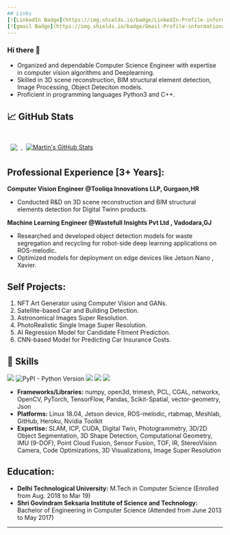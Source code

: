 ```yaml
---
## Links
[![LinkedIn Badge](https://img.shields.io/badge/LinkedIn-Profile-informational?style=flat&logo=linkedin&logoColor=white&color=0D76A8)](https://www.linkedin.com/in/uditsangule/)
[![gmail Badge](https://img.shields.io/badge/Gmail-Profile-informational?style=flat&logo=codepen&logoColor=white&color=black)](https://www.uditsangule@gmail.com)
---
```


### Hi there 👋
- Organized and dependable Computer Science Engineer with expertise in computer vision algorithms and Deeplearning.
- Skilled in 3D scene reconstruction, BIM structural element detection, Image Processing, Object Deteciton models.
- Proficient in programming languages Python3 and C++.

## &#x1f4c8; GitHub Stats

<br>

<a href="https://github.com/uditsangule">
  <img align="center" style="margin:0.5rem" src="https://github-readme-stats.vercel.app/api/top-langs/?username=uditsangule&hide=html,css&title_color=ffffff&text_color=c9cacc&icon_color=4AB197&bg_color=1A2B34" />
</a>

<a href="https://github.com/uditsangule">
  <img align="center" style="margin:0.5rem" src="https://github-readme-stats.vercel.app/api?username=uditsangule&show_icons=true&line_height=27&count_private=true&title_color=ffffff&text_color=c9cacc&icon_color=4AB097&bg_color=1A2B34" alt="Martin's GitHub Stats" />
</a>

## Professional Experience [3+ Years]:
**Computer Vision Engineer @Tooliqa Innovations LLP, Gurgaon,HR**
  - Conducted R&D on 3D scene reconstruction and BIM structural elements detection for Digital Twinn products.

**Machine Learning Engineer @Wastefull Insights Pvt Ltd , Vadodara,GJ**
  - Researched and developed object detection models for waste segregation and recycling for robot-side deep learning applications on ROS-melodic.
  - Optimized models for deployment on edge devices like Jetson Nano , Xavier.

## Self Projects:
1. NFT Art Generator using Computer Vision and GANs.
2. Satellite-based Car and Building Detection.
3. Astronomical Images Super Resolution.
4. PhotoRealistic Single Image Super Resolution.
5. AI Regression Model for Candidate Fitment Prediction.
6. CNN-based Model for Predicting Car Insurance Costs.

## 💼 Skills

![](https://img.shields.io/badge/Code-Python-informational?style=flat&logo=angular&logoColor=white&color=4AB197)
![PyPI - Python Version](https://img.shields.io/pypi/pyversions/numpy)
![](https://img.shields.io/badge/Code-C++-informational?style=flat&logo=ionic&logoColor=white&color=4AB197)
![](https://img.shields.io/badge/Code-Jupyter-informational?style=flat&logo=react&logoColor=white&color=4AB197)
![](https://img.shields.io/badge/Code-C-informational?style=flat&logo=Redux&logoColor=white&color=4AB197)

- **Frameworks/Libraries:** numpy, open3d, trimesh, PCL, CGAL, networkx, OpenCV, PyTorch, TensorFlow, Pandas, Scikit-Spatial, vector-geometry, Json
- **Platforms:** Linux 18.04, Jetson device, ROS-melodic, rtabmap, Meshlab, GitHub, Heroku, Nvidia Toolkit
- **Expertise:** SLAM, ICP, CUDA, Digital Twin, Photogrammetry, 3D/2D Object Segmentation, 3D Shape Detection, Computational Geometry, IMU (9-DOF), Point Cloud Fusion, Sensor Fusion, TOF, IR, StereoVision Camera, Code Optimizations, 3D Visualizations, Image Super Resolution

## Education:
- **Delhi Technological University:** M.Tech in Computer Science (Enrolled from Aug. 2018 to Mar 19)
- **Shri Govindram Seksaria Institute of Science and Technology:** Bachelor of Engineering in Computer Science (Attended from June 2013 to May 2017)



---


<!--
**uditsangule/uditsangule** is a ✨ _special_ ✨ repository because its `README.md` (this file) appears on your GitHub profile.

Here are some ideas to get you started:

- 🔭 I’m currently working on ...
- 🌱 I’m currently learning ...
- 👯 I’m looking to collaborate on ...
- 🤔 I’m looking for help with ...
- 💬 Ask me about ...
- 📫 How to reach me: ...
- 😄 Pronouns: ...
- ⚡ Fun fact: ...
-->
